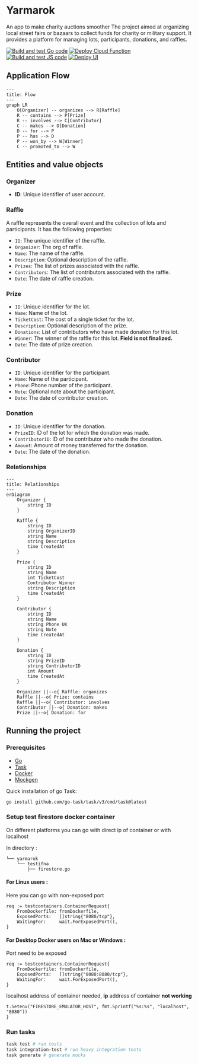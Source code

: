 # Yarmarok

An app to make charity auctions smoother
The project aimed at organizing local street fairs or bazaars to collect funds for charity or military
support.
It provides a platform for managing lots, participants, donations, and raffles.

[![Build and test Go code](https://github.com/kaznasho/yarmarok/actions/workflows/go.yml/badge.svg)](https://github.com/kaznasho/yarmarok/actions/workflows/go.yml)
[![Deploy Cloud Function](https://github.com/kaznasho/yarmarok/actions/workflows/deployment.yml/badge.svg)](https://github.com/kaznasho/yarmarok/actions/workflows/deployment.yml)
<br>
[![Build and test JS code](https://github.com/kaznasho/yarmarok/actions/workflows/js.yml/badge.svg)](https://github.com/kaznasho/yarmarok/actions/workflows/js.yml)
[![Deploy UI](https://github.com/kaznasho/yarmarok/actions/workflows/deployment-ui.yml/badge.svg)](https://github.com/kaznasho/yarmarok/actions/workflows/deployment-ui.yml)

## Application Flow

```mermaid
---
title: Flow
---
graph LR
    O[Organizer] -- organizes --> R[Raffle]
    R -- contains --> P[Prize]
    R -- involves --> C[Contributor]
    C -- makes --> D[Donation]
    D -- for --> P
    P -- has --> D
    P -- won_by --> W[Winner]
    C -- promoted_to --> W
```

## Entities and value objects

### Organizer

- **ID**: Unique identifier of user account.

### Raffle

A raffle represents the overall event and the collection of lots and participants. It has the following properties:

- `ID`: The unique identifier of the raffle.
- `Organizer`: The org of raffle.
- `Name`: The name of the raffle.
- `Description`: Optional description of the raffle.
- `Prizes`: The list of prizes associated with the raffle.
- `Contributors`: The list of contributors associated with the raffle.
- `Date`: The date of raffle creation.

### Prize

- `ID`: Unique identifier for the lot.
- `Name`: Name of the lot.
- `TicketCost`: The cost of a single ticket for the lot.
- `Description`:  Optional description of the prize.
- `Donations`: List of contributors who have made donation for this lot.
- `Winner`: The winner of the raffle for this lot. **Field is not finalized.**
- `Date`: The date of prize creation.

### Contributor

- `ID`: Unique identifier for the participant.
- `Name`: Name of the participant.
- `Phone`: Phone number of the participant.
- `Note`: Optional note about the participant.
- `Date`: The date of contributor creation.

### Donation

- `ID`: Unique identifier for the donation.
- `PrizeID`: ID of the lot for which the donation was made.
- `ContributorID`: ID of the contributor who made the donation.
- `Amount`: Amount of money transferred for the donation.
- `Date`: The date of the donation.

### Relationships

```mermaid
---
title: Relationships
---
erDiagram
    Organizer {
        string ID
    }

    Raffle {
        string ID
        string OrganizerID
        string Name
        string Description
        time CreatedAt
    }

    Prize {
        string ID
        string Name
        int TicketCost
        Contributor Winner
        string Description
        time CreatedAt
    }

    Contributor {
        string ID
        string Name
        string Phone UK
        string Note
        time CreatedAt
    }

    Donation {
        string ID
        string PrizeID
        string ContributorID
        int Amount
        time CreatedAt
    }

    Organizer ||--o{ Raffle: organizes
    Raffle ||--o{ Prize: contains
    Raffle ||--o{ Contributor: involves
    Contributor ||--o{ Donation: makes
    Prize ||--o{ Donation: for
```

## Running the project

### Prerequisites

- [Go](https://golang.org/doc/install)
- [Task](https://taskfile.dev/#/installation)
- [Docker](https://docs.docker.com/get-docker/)
- [Mockgen](https://github.com/golang/mock#installation)

Quick installation of go Task:

```bash
go install github.com/go-task/task/v3/cmd/task@latest
```

### Setup test firestore docker container

On different platforms you can go with direct ip of container or with localhost

In directory :
```
└── yarmarok
    └── testifna
        ├── firestore.go
```
#### For Linux users :
Here you can go with non-exposed port
```
req := testcontainers.ContainerRequest{
	FromDockerfile: fromDockerfile,
	ExposedPorts:   []string{"8080/tcp"},
	WaitingFor:     wait.ForExposedPort(),
}
```
#### For Desktop Docker users on Mac or Windows :
Port need to be exposed 
```
req := testcontainers.ContainerRequest{
	FromDockerfile: fromDockerfile,
	ExposedPorts:   []string{"8080:8080/tcp"},
	WaitingFor:     wait.ForExposedPort(),
}
```
localhost address of container needed, <strong>ip</strong> address of container <strong>not working</strong>
```
t.Setenv("FIRESTORE_EMULATOR_HOST", fmt.Sprintf("%s:%s", "localhost", "8080"))
}
```
### Run tasks

```bash
task test # run tests
task integration-test # run heavy integration tests
task generate # generate mocks
```